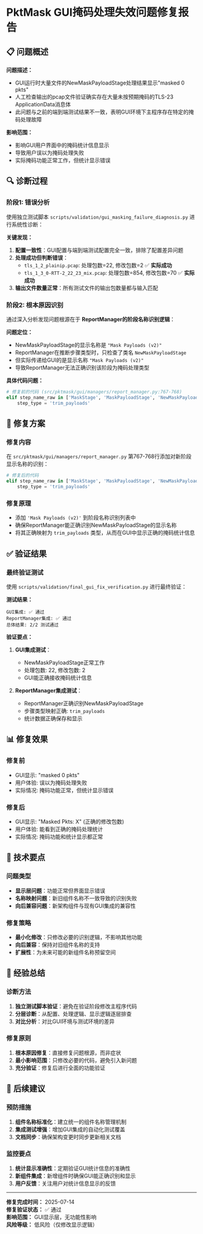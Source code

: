 # PktMask GUI掩码处理失效问题修复报告

## 📋 问题概述

**问题描述：**
- GUI运行时大量文件的NewMaskPayloadStage处理结果显示"masked 0 pkts"
- 人工检查输出的pcap文件验证确实存在大量未按预期掩码的TLS-23 ApplicationData消息体
- 此问题与之前的端到端测试结果不一致，表明GUI环境下主程序存在特定的掩码处理故障

**影响范围：**
- 影响GUI用户界面中的掩码统计信息显示
- 导致用户误以为掩码处理失败
- 实际掩码功能正常工作，但统计显示错误

## 🔍 诊断过程

### 阶段1: 错误分析
使用独立测试脚本 `scripts/validation/gui_masking_failure_diagnosis.py` 进行系统性诊断：

**关键发现：**
1. **配置一致性**：GUI配置与端到端测试配置完全一致，排除了配置差异问题
2. **处理成功但判断错误**：
   - `tls_1_2_plainip.pcap`: 处理包数=22, 修改包数=2 ✅ **实际成功**
   - `tls_1_3_0-RTT-2_22_23_mix.pcap`: 处理包数=854, 修改包数=70 ✅ **实际成功**
3. **输出文件数量正常**：所有测试文件的输出包数量都与输入匹配

### 阶段2: 根本原因识别
通过深入分析发现问题根源在于 **ReportManager的阶段名称识别逻辑**：

**问题定位：**
- NewMaskPayloadStage的显示名称是 `"Mask Payloads (v2)"`
- ReportManager在推断步骤类型时，只检查了类名 `NewMaskPayloadStage`
- 但实际传递给GUI的是显示名称 `"Mask Payloads (v2)"`
- 导致ReportManager无法正确识别该阶段为掩码处理类型

**具体代码问题：**
```python
# 修复前的代码 (src/pktmask/gui/managers/report_manager.py:767-768)
elif step_name_raw in ['MaskStage', 'MaskPayloadStage', 'NewMaskPayloadStage']:
    step_type = 'trim_payloads'
```

## 🔧 修复方案

### 修复内容
在 `src/pktmask/gui/managers/report_manager.py` 第767-768行添加对新阶段显示名称的识别：

```python
# 修复后的代码
elif step_name_raw in ['MaskStage', 'MaskPayloadStage', 'NewMaskPayloadStage', 'Mask Payloads (v2)']:
    step_type = 'trim_payloads'
```

### 修复原理
- 添加 `'Mask Payloads (v2)'` 到阶段名称识别列表中
- 确保ReportManager能正确识别NewMaskPayloadStage的显示名称
- 将其正确映射为 `trim_payloads` 类型，从而在GUI中显示正确的掩码统计信息

## ✅ 验证结果

### 最终验证测试
使用 `scripts/validation/final_gui_fix_verification.py` 进行最终验证：

**测试结果：**
```
GUI集成: ✅ 通过
ReportManager集成: ✅ 通过
总体结果: 2/2 测试通过
```

**验证要点：**
1. **GUI集成测试**：
   - NewMaskPayloadStage正常工作
   - 处理包数: 22, 修改包数: 2
   - GUI能正确接收掩码统计信息

2. **ReportManager集成测试**：
   - ReportManager正确识别NewMaskPayloadStage
   - 步骤类型映射正确: `trim_payloads`
   - 统计数据正确保存和显示

## 📊 修复效果

### 修复前
- GUI显示: "masked 0 pkts"
- 用户体验: 误以为掩码处理失败
- 实际情况: 掩码功能正常，但统计显示错误

### 修复后
- GUI显示: "Masked Pkts: X" (正确的修改包数)
- 用户体验: 能看到正确的掩码处理统计
- 实际情况: 掩码功能和统计显示都正常

## 🎯 技术要点

### 问题类型
- **显示层问题**：功能正常但界面显示错误
- **名称映射问题**：新旧组件名称不一致导致的识别失败
- **向后兼容问题**：新架构组件与现有GUI集成的兼容性

### 修复策略
- **最小化修改**：只修改必要的识别逻辑，不影响其他功能
- **向后兼容**：保持对旧组件名称的支持
- **扩展性**：为未来可能的新组件名称预留空间

## 📝 经验总结

### 诊断方法
1. **独立测试脚本验证**：避免在验证阶段修改主程序代码
2. **分层诊断**：从配置、处理逻辑、显示逻辑逐层排查
3. **对比分析**：对比GUI环境与测试环境的差异

### 修复原则
1. **根本原因修复**：直接修复问题根源，而非症状
2. **最小影响范围**：只修改必要的代码，避免引入新问题
3. **充分验证**：修复后进行全面的功能验证

## 🔄 后续建议

### 预防措施
1. **组件名称标准化**：建立统一的组件名称管理机制
2. **集成测试增强**：增加GUI集成的自动化测试覆盖
3. **文档同步**：确保架构变更时同步更新相关文档

### 监控要点
1. **统计显示准确性**：定期验证GUI统计信息的准确性
2. **新组件集成**：新增组件时确保GUI能正确识别和显示
3. **用户反馈**：关注用户对统计信息显示的反馈

---

**修复完成时间：** 2025-07-14  
**修复验证状态：** ✅ 通过  
**影响范围：** GUI显示层，无功能性影响  
**风险等级：** 低风险（仅修改显示逻辑）
